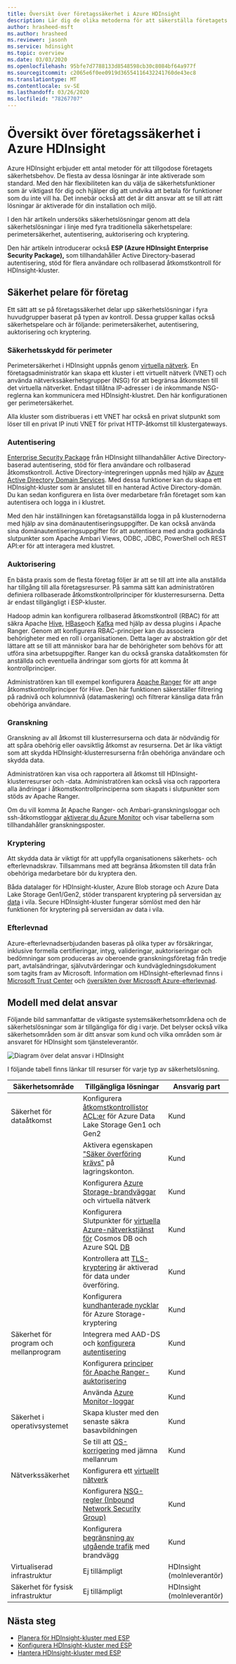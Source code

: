 ```yaml
---
title: Översikt över företagssäkerhet i Azure HDInsight
description: Lär dig de olika metoderna för att säkerställa företagets säkerhet i Azure HDInsight.
author: hrasheed-msft
ms.author: hrasheed
ms.reviewer: jasonh
ms.service: hdinsight
ms.topic: overview
ms.date: 03/03/2020
ms.openlocfilehash: 95bfe7d7788133d8548598cb30c8084bf64a977f
ms.sourcegitcommit: c2065e6f0ee0919d36554116432241760de43ec8
ms.translationtype: MT
ms.contentlocale: sv-SE
ms.lasthandoff: 03/26/2020
ms.locfileid: "78267707"
---
```

# <a name="overview-of-enterprise-security-in-azure-hdinsight"></a>Översikt över företagssäkerhet i Azure HDInsight

Azure HDInsight erbjuder ett antal metoder för att tillgodose företagets säkerhetsbehov. De flesta av dessa lösningar är inte aktiverade som standard. Med den här flexibiliteten kan du välja de säkerhetsfunktioner som är viktigast för dig och hjälper dig att undvika att betala för funktioner som du inte vill ha. Det innebär också att det är ditt ansvar att se till att rätt lösningar är aktiverade för din installation och miljö.

I den här artikeln undersöks säkerhetslösningar genom att dela säkerhetslösningar i linje med fyra traditionella säkerhetspelare: perimetersäkerhet, autentisering, auktorisering och kryptering.

Den här artikeln introducerar också **ESP (Azure HDInsight Enterprise Security Package),** som tillhandahåller Active Directory-baserad autentisering, stöd för flera användare och rollbaserad åtkomstkontroll för HDInsight-kluster.

## <a name="enterprise-security-pillars"></a>Säkerhet pelare för företag

Ett sätt att se på företagssäkerhet delar upp säkerhetslösningar i fyra huvudgrupper baserat på typen av kontroll. Dessa grupper kallas också säkerhetspelare och är följande: perimetersäkerhet, autentisering, auktorisering och kryptering.

### <a name="perimeter-security"></a>Säkerhetsskydd för perimeter

Perimetersäkerhet i HDInsight uppnås genom [virtuella nätverk](../hdinsight-plan-virtual-network-deployment.md). En företagsadministratör kan skapa ett kluster i ett virtuellt nätverk (VNET) och använda nätverkssäkerhetsgrupper (NSG) för att begränsa åtkomsten till det virtuella nätverket. Endast tillåtna IP-adresser i de inkommande NSG-reglerna kan kommunicera med HDInsight-klustret. Den här konfigurationen ger perimetersäkerhet.

Alla kluster som distribueras i ett VNET har också en privat slutpunkt som löser till en privat IP inuti VNET för privat HTTP-åtkomst till klustergateways.

### <a name="authentication"></a>Autentisering

[Enterprise Security Package](apache-domain-joined-architecture.md) från HDInsight tillhandahåller Active Directory-baserad autentisering, stöd för flera användare och rollbaserad åtkomstkontroll. Active Directory-integreringen uppnås med hjälp av [Azure Active Directory Domain Services](../../active-directory-domain-services/overview.md). Med dessa funktioner kan du skapa ett HDInsight-kluster som är anslutet till en hanterad Active Directory-domän. Du kan sedan konfigurera en lista över medarbetare från företaget som kan autentisera och logga in i klustret.

Med den här inställningen kan företagsanställda logga in på klusternoderna med hjälp av sina domänautentiseringsuppgifter. De kan också använda sina domänautentiseringsuppgifter för att autentisera med andra godkända slutpunkter som Apache Ambari Views, ODBC, JDBC, PowerShell och REST API:er för att interagera med klustret.

### <a name="authorization"></a>Auktorisering

En bästa praxis som de flesta företag följer är att se till att inte alla anställda har tillgång till alla företagsresurser. På samma sätt kan administratören definiera rollbaserade åtkomstkontrollprinciper för klusterresurserna. Detta är endast tillgängligt i ESP-kluster.

Hadoop admin kan konfigurera rollbaserad åtkomstkontroll (RBAC) för att säkra Apache [Hive](apache-domain-joined-run-hive.md), [HBase](apache-domain-joined-run-hbase.md)och [Kafka](apache-domain-joined-run-kafka.md) med hjälp av dessa plugins i Apache Ranger. Genom att konfigurera RBAC-principer kan du associera behörigheter med en roll i organisationen. Detta lager av abstraktion gör det lättare att se till att människor bara har de behörigheter som behövs för att utföra sina arbetsuppgifter. Ranger kan du också granska dataåtkomsten för anställda och eventuella ändringar som gjorts för att komma åt kontrollprinciper.

Administratören kan till exempel konfigurera [Apache Ranger](https://ranger.apache.org/) för att ange åtkomstkontrollprinciper för Hive. Den här funktionen säkerställer filtrering på radnivå och kolumnnivå (datamaskering) och filtrerar känsliga data från obehöriga användare.

### <a name="auditing"></a>Granskning

Granskning av all åtkomst till klusterresurserna och data är nödvändig för att spåra obehörig eller oavsiktlig åtkomst av resurserna. Det är lika viktigt som att skydda HDInsight-klusterresurserna från obehöriga användare och skydda data.

Administratören kan visa och rapportera all åtkomst till HDInsight-klusterresurser och -data. Administratören kan också visa och rapportera alla ändringar i åtkomstkontrollprinciperna som skapats i slutpunkter som stöds av Apache Ranger.

Om du vill komma åt Apache Ranger- och Ambari-granskningsloggar och ssh-åtkomstloggar [aktiverar du Azure Monitor](../hdinsight-hadoop-oms-log-analytics-tutorial.md#cluster-auditing) och visar tabellerna som tillhandahåller granskningsposter.

### <a name="encryption"></a>Kryptering

Att skydda data är viktigt för att uppfylla organisationens säkerhets- och efterlevnadskrav. Tillsammans med att begränsa åtkomsten till data från obehöriga medarbetare bör du kryptera den.

Båda datalager för HDInsight-kluster, Azure Blob storage och Azure Data Lake Storage Gen1/Gen2, stöder transparent kryptering på serversidan [av data](../../storage/common/storage-service-encryption.md) i vila. Secure HDInsight-kluster fungerar sömlöst med den här funktionen för kryptering på serversidan av data i vila.

### <a name="compliance"></a>Efterlevnad

Azure-efterlevnadserbjudanden baseras på olika typer av försäkringar, inklusive formella certifieringar, intyg, valideringar, auktoriseringar och bedömningar som produceras av oberoende granskningsföretag från tredje part, avtalsändringar, självutvärderingar och kundvägledningsdokument som tagits fram av Microsoft. Information om HDInsight-efterlevnad finns i [Microsoft Trust Center](https://www.microsoft.com/trust-center) och [översikten över Microsoft Azure-efterlevnad](https://gallery.technet.microsoft.com/Overview-of-Azure-c1be3942).

## <a name="shared-responsibility-model"></a>Modell med delat ansvar

Följande bild sammanfattar de viktigaste systemsäkerhetsområdena och de säkerhetslösningar som är tillgängliga för dig i varje. Det belyser också vilka säkerhetsområden som är ditt ansvar som kund och vilka områden som är ansvaret för HDInsight som tjänsteleverantör.

![Diagram över delat ansvar i HDInsight](./media/hdinsight-security-overview/hdinsight-shared-responsibility.png)

I följande tabell finns länkar till resurser för varje typ av säkerhetslösning.

| Säkerhetsområde | Tillgängliga lösningar | Ansvarig part |
|---|---|---|
| Säkerhet för dataåtkomst | Konfigurera [åtkomstkontrollistor ACL:er](../../storage/blobs/data-lake-storage-access-control.md) för Azure Data Lake Storage Gen1 och Gen2  | Kund |
|  | Aktivera egenskapen ["Säker överföring krävs"](../../storage/common/storage-require-secure-transfer.md) på lagringskonton. | Kund |
|  | Konfigurera [Azure Storage-brandväggar](../../storage/common/storage-network-security.md) och virtuella nätverk | Kund |
|  | Konfigurera Slutpunkter för [virtuella Azure-nätverkstjänst för](https://docs.microsoft.com/azure/virtual-network/virtual-network-service-endpoints-overview) Cosmos DB och Azure SQL [DB](https://docs.microsoft.com/azure/sql-database/sql-database-vnet-service-endpoint-rule-overview) | Kund |
|  | Kontrollera att [TLS-kryptering](../../storage/common/storage-security-tls.md) är aktiverad för data under överföring. | Kund |
|  | Konfigurera [kundhanterade nycklar](../../storage/common/storage-encryption-keys-portal.md) för Azure Storage-kryptering | Kund |
| Säkerhet för program och mellanprogram | Integrera med AAD-DS och [konfigurera autentisering](apache-domain-joined-configure-using-azure-adds.md) | Kund |
|  | Konfigurera [principer för Apache Ranger-auktorisering](apache-domain-joined-run-hive.md) | Kund |
|  | Använda [Azure Monitor-loggar](../hdinsight-hadoop-oms-log-analytics-tutorial.md) | Kund |
| Säkerhet i operativsystemet | Skapa kluster med den senaste säkra basavbildningen | Kund |
|  | Se till att [OS-korrigering](../hdinsight-os-patching.md) med jämna mellanrum | Kund |
| Nätverkssäkerhet | Konfigurera ett [virtuellt nätverk](../hdinsight-plan-virtual-network-deployment.md) |
|  | Konfigurera [NSG-regler (Inbound Network Security Group)](../hdinsight-plan-virtual-network-deployment.md#networktraffic) | Kund |
|  | Konfigurera [begränsning av utgående trafik](../hdinsight-restrict-outbound-traffic.md) med brandvägg | Kund |
| Virtualiserad infrastruktur | Ej tillämpligt | HDInsight (molnleverantör) |
| Säkerhet för fysisk infrastruktur | Ej tillämpligt | HDInsight (molnleverantör) |

## <a name="next-steps"></a>Nästa steg

* [Planera för HDInsight-kluster med ESP](apache-domain-joined-architecture.md)
* [Konfigurera HDInsight-kluster med ESP](apache-domain-joined-configure.md)
* [Hantera HDInsight-kluster med ESP](apache-domain-joined-manage.md)
